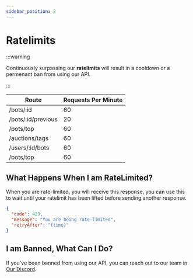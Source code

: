 ```yaml
---
sidebar_position: 2
---
```


# Ratelimits

:::warning

Continuously surpassing our **ratelimits** will result in a cooldown or a permenant ban from using our API. 

:::

| Route              | Requests Per Minute |
|--------------------|---------------------|
| /bots/:id          | 60                  |
| /bots/:id/previous | 20                  |
| /bots/top          | 60                  |
| /auctions/tags     | 60                  |
| /users/:id/bots    | 60                  |
| /bots/top          | 60                  |


## What Happens When I am RateLimited?
When you are rate-limited, you will receive this response, you can use this to wait until your ratelimit has been lifted before sending another response.
```json
{
  "code": 429, 
  "message": "You are being rate-limited", 
  "retryAfter": "{time}"
}
```

## I am Banned, What Can I Do?
If you've been banned from using our API, you can reach out to our team in [Our Discord](https://discord.com/invite/cB4q5YP).
